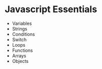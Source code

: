 # Javascript Essentials

- Variables
- Strings
- Conditions
- Switch
- Loops
- Functions
- Arrays
- Objects